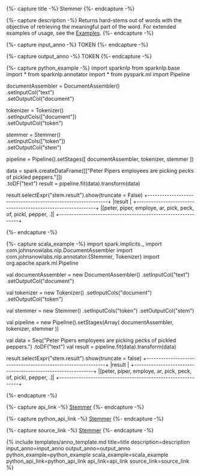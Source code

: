 {%- capture title -%}
Stemmer
{%- endcapture -%}

{%- capture description -%}
Returns hard-stems out of words with the objective of retrieving the meaningful part of the word.
For extended examples of usage, see the [Examples](https://github.com/JohnSnowLabs/spark-nlp/blob/master/examples/python/annotation/text/english/stemmer/Word_Stemming_with_Stemmer.ipynb).
{%- endcapture -%}

{%- capture input_anno -%}
TOKEN
{%- endcapture -%}

{%- capture output_anno -%}
TOKEN
{%- endcapture -%}

{%- capture python_example -%}
import sparknlp
from sparknlp.base import *
from sparknlp.annotator import *
from pyspark.ml import Pipeline

documentAssembler = DocumentAssembler() \
    .setInputCol("text") \
    .setOutputCol("document")

tokenizer = Tokenizer() \
    .setInputCols(["document"]) \
    .setOutputCol("token")

stemmer = Stemmer() \
    .setInputCols(["token"]) \
    .setOutputCol("stem")

pipeline = Pipeline().setStages([
    documentAssembler,
    tokenizer,
    stemmer
])

data = spark.createDataFrame([["Peter Pipers employees are picking pecks of pickled peppers."]]) \
    .toDF("text")
result = pipeline.fit(data).transform(data)

result.selectExpr("stem.result").show(truncate = False)
+-------------------------------------------------------------+
|result                                                       |
+-------------------------------------------------------------+
|[peter, piper, employe, ar, pick, peck, of, pickl, pepper, .]|
+-------------------------------------------------------------+

{%- endcapture -%}

{%- capture scala_example -%}
import spark.implicits._
import com.johnsnowlabs.nlp.DocumentAssembler
import com.johnsnowlabs.nlp.annotator.{Stemmer, Tokenizer}
import org.apache.spark.ml.Pipeline

val documentAssembler = new DocumentAssembler()
  .setInputCol("text")
  .setOutputCol("document")

val tokenizer = new Tokenizer()
  .setInputCols("document")
  .setOutputCol("token")

val stemmer = new Stemmer()
  .setInputCols("token")
  .setOutputCol("stem")

val pipeline = new Pipeline().setStages(Array(
  documentAssembler,
  tokenizer,
  stemmer
))

val data = Seq("Peter Pipers employees are picking pecks of pickled peppers.")
  .toDF("text")
val result = pipeline.fit(data).transform(data)

result.selectExpr("stem.result").show(truncate = false)
+-------------------------------------------------------------+
|result                                                       |
+-------------------------------------------------------------+
|[peter, piper, employe, ar, pick, peck, of, pickl, pepper, .]|
+-------------------------------------------------------------+

{%- endcapture -%}

{%- capture api_link -%}
[Stemmer](/api/com/johnsnowlabs/nlp/annotators/Stemmer)
{%- endcapture -%}

{%- capture python_api_link -%}
[Stemmer](/api/python/reference/autosummary/sparknlp/annotator/stemmer/index.html#sparknlp.annotator.stemmer.Stemmer)
{%- endcapture -%}

{%- capture source_link -%}
[Stemmer](https://github.com/JohnSnowLabs/spark-nlp/tree/master/src/main/scala/com/johnsnowlabs/nlp/annotators/Stemmer.scala)
{%- endcapture -%}

{% include templates/anno_template.md
title=title
description=description
input_anno=input_anno
output_anno=output_anno
python_example=python_example
scala_example=scala_example
python_api_link=python_api_link
api_link=api_link
source_link=source_link
%}